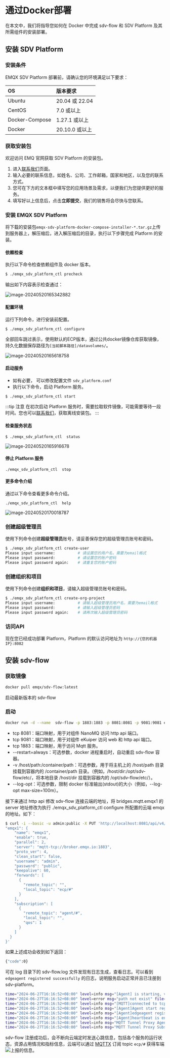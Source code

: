 # 通过Docker部署
在本文中，我们将指导您如何在  Docker 中完成 sdv-flow 和 SDV Platform 及其所需组件的安装部署。

## 安装 SDV Platform

### 安装条件

EMQX SDV Platform 部署前，请确认您的环境满足以下要求：

| OS             | 版本要求       |
| :------------- | :------------- |
| Ubuntu         | 20.04 或 22.04 |
| CentOS         | 7.0 或以上     |
| Docker-Compose | 1.27.1 或以上  |
| Docker         | 20.10.0 或以上 |

### 获取安装包

欢迎访问 EMQ 官网获取 SDV Platform 的安装包。

1. 进入[联系我们](https://www.emqx.com/zh/contact?product=emqx-ecp)页面。
2. 输入必要的联系信息，如姓名、公司、工作邮箱，国家和地区，以及您的联系方式。
3. 您可在下方的文本框中填写您的应用场景及需求，以便我们为您提供更好的服务。
4. 填写好以上信息后，点击**立即提交**，我们的销售将会尽快与您联系。

### 安装 EMQX SDV Platform

将下载的安装包`emqx-sdv-platform-docker-compose-installer-*.tar.gz`上传到服务器上，解压缩后，进入解压缩后的目录，执行以下步骤完成 Platform 的安装。

#### 依赖检查

执行以下命令检查依赖组件及 docker 版本。

```bash
$ ./emqx_sdv_platform_ctl precheck
```

输出如下内容表示检查通过：

![image-20240520165342882](_assets/precheck.png)

#### 配置环境

运行下列命令，进行安装前配置。

```bash
$ ./emqx_sdv_platform_ctl configure
```

全部回车跳过表示，使用默认的ECP版本，通过公共docker镜像仓库获取镜像，持久化数据保存路径为`[当前脚本路径]/datavolumes/`。

![image-20240520165618758](_assets/configure.png)

#### 启动服务

- 如有必要， 可以修改配置文件 `sdv_platform.conf`
- 执行以下命令，启动 Platform 服务。

```bash
$ ./emqx_sdv_platform_ctl start
```

:::tip 注意 
在初次启动 Platform 服务时，需要拉取软件镜像，可能需要等待一段时间。您也可以[联系我们](https://www.emqx.com/zh/contact?product=emqx-ecp)，获取离线安装包。 
:::

#### 检查服务状态

```
$ ./emqx_sdv_platform_ctl  status
```

![image-20240520165916678](_assets/status.png)

#### 停止 Platform 服务

```
./emqx_sdv_platform_ctl  stop
```

#### 更多命令介绍

通过以下命令查看更多命令介绍。

```
./emqx_sdv_platform_ctl  help
```

![image-20240520170018787](_assets/help.png)

### 创建超级管理员

使用下列命令创建**超级管理员**账号，请妥善保存您的超级管理员账号和密码。

```bash
$ ./emqx_sdv_platform_ctl create-user
Please input username:          # 请设置您的用户名，需要为email格式
Please input password:          # 请设置您的账户密码
Please input password again:    # 请重复您的账户密码
```

### 创建组织和项目

使用下列命令创建**组织和项目**，请输入超级管理员账号和密码。

```bash
$ ./emqx_sdv_platform_ctl create-org-project
Please input username:          # 请输入超级管理员用户名，需要为email格式
Please input password:          # 请输入超级管理员密码
Please input password again:    # 请再次输入超级管理员密码
```

### 访问API

现在您已经成功部署 Platform，Platform 的默认访问地址为 `http://{您的机器IP}:8082`

## 安装 sdv-flow

### 获取镜像
```bash
docker pull emqx/sdv-flow:latest
```
启动最新版本的 sdv-flow
### 启动

```bash
docker run -d --name  sdv-flow -p 1883:1883 -p 8081:8081 -p 9081:9081 emqx/sdv-flow:latest
```
- tcp 8081：端口映射，用于对组件 NanoMQ 访问 http api 端口。
- tcp 9081：端口映射，用于对组件 eKuiper 访问 web 和 http api 端口。
- tcp 1883：端口映射，用于访问 Mqtt 服务。
- --restart=always：可选参数，docker 进程重启时，自动重启 sdv-flow 容器。
- -v /host/path:/container/path：可选参数，用于将主机上的 /host/path 目录挂载到容器内的 /container/path 目录。（例如，/host/dir:/opt/sdv-flow/etc/，将本地目录 /host/dir 挂载到容器内的 /opt/sdv-flow/etc/）。
- --log-opt：可选参数，限制 docker 标准输出(stdout)的大小（例如，--log-opt max-size=100m）。

接下来通过 http api 修改 sdv-flow 连接云端的地址，将 bridges.mqtt.emqx1 的 server 地址修改为执行 ./emqx_sdv_platform_ctl configure 所配置的云端 emqx 的地址。如下：
```bash
$ curl -i --basic -u admin:public -X PUT 'http://localhost:8081/api/v4/bridges/emqx1' -d '{
"emqx1": {
    "name": "emqx1",
    "enable": true,
    "parallel": 2,
    "server": "mqtt-tcp://broker.emqx.io:1883",
    "proto_ver": 4,
    "clean_start": false,
    "username": "admin",
    "password": "public",
    "keepalive": 60,
    "forwards": [
      {
        "remote_topic": "",
        "local_topic": "ecp/#"
      }
    ],
    "subscription": [
      {
        "remote_topic": "agent/#",
        "local_topic": "",
        "qos": 1
      }
    ]
  }
}'
```
如果上述成功会收到如下返回：

```bash
{"code":0}
```

可在 log 目录下的 sdv-flow.log 文件发现有日志生成，查看日志。可以看到 `edgeagent registered successfully` 的日志，说明服务启动正常并且已注册到 sdv-platform。

```bash
time="2024-06-27T16:16:52+08:00" level=info msg="[Agent] is starting, vin: ubuntu" file="agent/init.go:18" func=sdv-flow/agent.Init
time="2024-06-27T16:16:52+08:00" level=error msg="path not exist" file="agent/clean_parquet.go:17" func=sdv-flow/agent.CleanParquetFile
time="2024-06-27T16:16:52+08:00" level=info msg="[MQTT]connected to tcp://127.0.0.1:1883" file="agent/mqtt.go:70" func=sdv-flow/agent.onMQTTConnected
time="2024-06-27T16:16:52+08:00" level=info msg="[Agent]Agent start registration to default org and project. " file="agent/init.go:47" func=sdv-flow/agent.Init
time="2024-06-27T16:16:52+08:00" level=info msg="[Agent]edgeagent registered successfully ,orgId : , projectId :" file="agent/registration.go:127" func=sdv-flow/agent.register.func1
time="2024-06-27T16:16:52+08:00" level=info msg="[Agent]heartbeat is enabled ,interval 15" file="agent/init.go:73" func=sdv-flow/agent.Init
time="2024-06-27T16:16:52+08:00" level=info msg="MQTT Tunnel Proxy Agent connected to tcp://127.0.0.1:1883" file="mqtt/proxy.go:88" func=ecp-tunnel/mqtt.SubTunnelTopic
time="2024-06-27T16:16:52+08:00" level=info msg="MQTT Tunnel Proxy Subscribed topic agent/ubuntu/proxy/request/+" file="mqtt/proxy.go:116" func=ecp-tunnel/mqtt.SubTunnelTopic.func1
```

sdv-flow 注册成功后，会不断向云端定时发送心跳信息，包括各个服务的运行状态，资源占用情况和指标信息，云端可以通过 [MQTTX](https://docs.emqx.com/zh/enterprise/latest/messaging/publish-and-subscribe.html) 订阅 topic `ecp/#` 获得车端![上报的信息](./_assets/sub_ecp.png)。